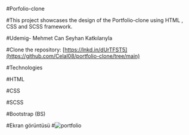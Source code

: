#Porfolio-clone

#This project showcases the design of the Portfolio-clone using HTML , CSS and SCSS framework.

#Udemig- Mehmet Can Seyhan Katkılarıyla

#Clone the repository: [https://lnkd.in/dUrTFST5](https://github.com/Celal08/portfolio-clone/tree/main)

#Technologies

#HTML

#CSS

#SCSS

#Bootstrap (BS)

#Ekran görüntüsü
#![portfolio](https://github.com/Celal08/portfolio-clone/assets/155475492/ec1c0e95-7a14-4a9d-868d-100811ff6df3)
